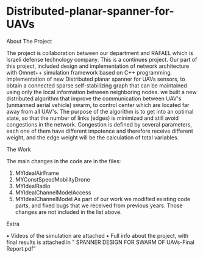 # Distributed-planar-spanner-for-UAVs

About The Project

The project is collaboration between our department and RAFAEL which is Israeli defense technology company. This is a continues project.
 Our part of this project,
included design and implementation of network architecture with Omnet++ simulation framework based on C++ programming. Implementation of new Distributed planar spanner for UAVs sensors, to obtain a connected sparse self-stabilizing graph that can be maintained using only the local information between neighboring nodes.
we built a new distributed algorithm that improve the communication between UAV's (unmanned aerial vehicle) swarm, to control center which are located far away from all UAV's. The purpose of the algorithm is to get into an optimal state, so that the number of links (edges) is minimized and still avoid congestions in the network. Congestion is defined by several parameters, each one of them have different impotence and therefore receive different weight, and the edge weight will be the calculation of total variables.

The Work

The main changes in the code are in the files: 
1.  MYIdealAirFrame 
2.  MYConstSpeedMobilityDrone 
3.  MYIdealRadio 
4.  MYIdealChannelModelAccess
5.  MYIdealChannelModel 
As part of our work we modified existing code parts, and fixed bugs that we received from previous years. Those changes are not included in the list above.  

Extra

•	Videos of the simulation are attached 
•	Full info about the project, with final results is attached in " SPANNER DESIGN FOR SWARM OF UAVs-Final Report.pdf"
